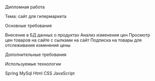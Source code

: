 Дипломная работа

Тема: сайт для гипермаркета

Основные требования

Внесение в БД данных о продуктах
Анализ изменения цен
Просмотр цен товаров на сайте с сылками на сайт
Подписка на товары для отслеживания изменения цены

Дополнительные требования

Используемые технологии

Spring
MySql
Html
CSS
JavaScript
